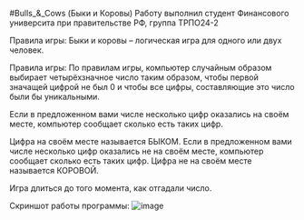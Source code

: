 #Bulls_&_Cows (Быки и Коровы)
Работу выполнил студент Финансового университа при правительстве РФ, группа ТРПО24-2

Правила игры:
Быки и коровы – логическая игра для одного или двух человек.

Правила игры:
По правилам игры, компьютер случайным образом выбирает
четырёхзначное число таким образом,
чтобы первой значащей цифрой не был 0 и чтобы все цифры,
составляющие это число были бы уникальными.

Если в предложенном вами числе несколько цифр
оказались на своём месте, компьютер сообщает
сколько есть таких цифр.

Цифра на своём месте называется БЫКОМ.
Если в предложенном вами числе несколько цифр
оказались не на своём месте, компьютер сообщает
сколько есть таких цифр.
Цифра не на своём месте называется КОРОВОЙ.

Игра длиться до того момента, как отгадали число.

Скриншот работы программы:
![image](https://github.com/user-attachments/assets/23b2a457-170b-430d-b174-2ec4c5af573c)
